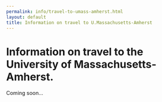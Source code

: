 ```yaml
---
permalink: info/travel-to-umass-amherst.html
layout: default
title: Information on travel to U.Massachusetts-Amherst
---
```


# Information on travel to the University of Massachusetts-Amherst.

Coming soon...
